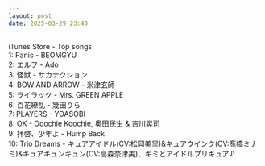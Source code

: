 ```yaml
---
layout: post
date: 2025-03-29 23:40
---
```


iTunes Store - Top songs<br />
1: Panic - BEOMGYU<br />
2: エルフ - Ado<br />
3: 怪獣 - サカナクション<br />
4: BOW AND ARROW - 米津玄師<br />
5: ライラック - Mrs. GREEN APPLE<br />
6: 百花繚乱 - 幾田りら<br />
7: PLAYERS - YOASOBI<br />
8: OK - Ooochie Koochie, 奥田民生 & 吉川晃司<br />
9: 拝啓、少年よ - Hump Back<br />
10: Trio Dreams - キュアアイドル(CV:松岡美里)&キュアウインク(CV:髙橋ミナミ)&キュアキュンキュン(CV:高森奈津美)、キミとアイドルプリキュア♪<br />
